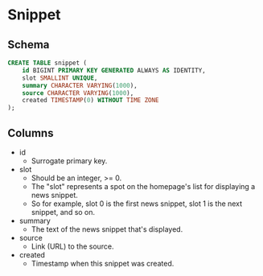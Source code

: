 # Snippet

## Schema

```sql
CREATE TABLE snippet (
    id BIGINT PRIMARY KEY GENERATED ALWAYS AS IDENTITY,
    slot SMALLINT UNIQUE,
    summary CHARACTER VARYING(1000),
    source CHARACTER VARYING(1000),
    created TIMESTAMP(0) WITHOUT TIME ZONE
);
```

## Columns

- id
    - Surrogate primary key.
- slot
    - Should be an integer, >= 0.
    - The "slot" represents a spot on the homepage's list for displaying a news snippet.
    - So for example, slot 0 is the first news snippet, slot 1 is the next snippet, and so on.
- summary
    - The text of the news snippet that's displayed.
- source
    - Link (URL) to the source.
- created
    - Timestamp when this snippet was created.

